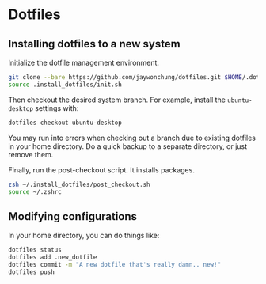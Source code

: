 # Dotfiles

## Installing dotfiles to a new system

Initialize the dotfile management environment.

```bash
git clone --bare https://github.com/jaywonchung/dotfiles.git $HOME/.dotfiles
source .install_dotfiles/init.sh
```

Then checkout the desired system branch. For example, install the `ubuntu-desktop` settings with:

```bash
dotfiles checkout ubuntu-desktop
```

You may run into errors when checking out a branch due to existing dotfiles in your home directory.
Do a quick backup to a separate directory, or just remove them.

Finally, run the post-checkout script. It installs packages.
```bash
zsh ~/.install_dotfiles/post_checkout.sh
source ~/.zshrc
```

## Modifying configurations

In your home directory, you can do things like:

```bash
dotfiles status
dotfiles add .new_dotfile
dotfiles commit -m "A new dotfile that's really damn.. new!"
dotfiles push
```
